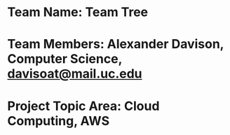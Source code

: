 # Team Name: Team Tree
# Team Members: Alexander Davison, Computer Science, davisoat@mail.uc.edu
# Project Topic Area: Cloud Computing, AWS
